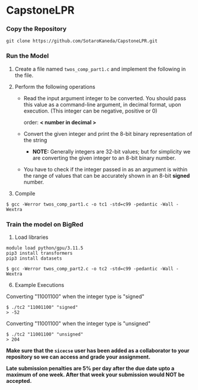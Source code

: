 # CapstoneLPR

### Copy the Repository

```
git clone https://github.com/SotaroKaneda/CapstoneLPR.git
```

### Run the Model

1. Create a file named `twos_comp_part1.c` and implement the following in the file.

2. Perform the following operations
   * Read the input argument integer to be converted. You should pass this value as a command-line argument, in decimal format, upon execution. (This integer can be negative, positive or 0)
   
     order: **< number in decimal >**
     
   * Convert the given integer and print the 8-bit binary representation of the string
     - **NOTE:** Generally integers are 32-bit values; but for simplicity we are converting the given integer to an 8-bit binary number.
   * You have to check if the integer passed in as an argument is within the range of values that can be accurately shown in an 8-bit **signed** number.

3. Compile

```
$ gcc -Werror twos_comp_part1.c -o tc1 -std=c99 -pedantic -Wall -Wextra
```

### Train the model on BigRed

1. Load libraries
   
```
module load python/gpu/3.11.5
pip3 install transformers
pip3 install datasets
```

```
$ gcc -Werror twos_comp_part2.c -o tc2 -std=c99 -pedantic -Wall -Wextra
```
6. Example Executions

Converting "11001100" when the integer type is "signed"

```
$ ./tc2 "11001100" "signed"
> -52
```

Converting "11001100" when the integer type is "unsigned"

```
$ ./tc2 "11001100" "unsigned"
> 204
```


**Make sure that the `sicecse` user has been added as a collaborator to your
 repository so we can access and grade your assignment.**

**Late submission penalties are 5% per day after the due date upto a maximum of 
one week. After that week your submission would NOT be accepted.**
